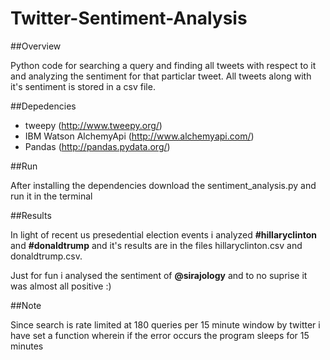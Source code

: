 # Twitter-Sentiment-Analysis

##Overview

Python code for searching a query and finding all tweets with respect to it and analyzing the sentiment for that particlar tweet. All tweets along with it's sentiment is stored in a csv file. 

##Depedencies

* tweepy (http://www.tweepy.org/)
* IBM Watson AlchemyApi  (http://www.alchemyapi.com/)
* Pandas (http://pandas.pydata.org/)

##Run

After installing the dependencies download the sentiment_analysis.py and run it in the terminal

##Results

In light of recent us presedential election events i analyzed **#hillaryclinton** and **#donaldtrump** and it's results are in the files hillaryclinton.csv and donaldtrump.csv.

Just for fun i analysed the sentiment of **@sirajology** and to no suprise it was almost all positive :)

##Note

Since search is rate limited at 180 queries per 15 minute window by twitter i have set a function wherein if the error occurs the program sleeps for 15 minutes
